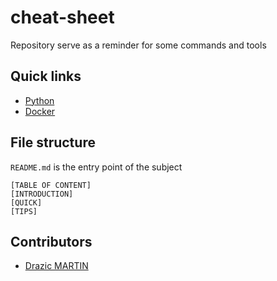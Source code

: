 # cheat-sheet
Repository serve as a reminder for some commands and tools

## Quick links
 - [Python](Python/snippet.md)
 - [Docker](docker/REAMDME.md)

## File structure
`README.md` is the entry point of the subject
```
[TABLE OF CONTENT]
[INTRODUCTION]
[QUICK]
[TIPS]
```

## Contributors
  - [Drazic MARTIN](https://github.com/drazicmartin)
